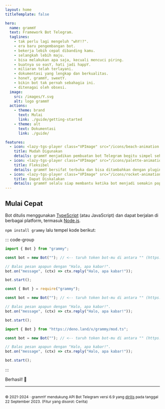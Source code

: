```yaml
---
layout: home
titleTemplate: false

hero:
  name: grammY
  text: Framework Bot Telegram.
  taglines: 
    - tak perlu lagi mengeluh "whY!?".
    - era baru pengembangan bot.
    - bekerja lebih cepat dibanding kamu.
    - selangkah lebih maju.
    - bisa melakukan apa saja, kecuali mencuci piring.
    - buatnya so easY, hati jadi happY.
    - miliaran telah terlayani.
    - dokumentasi yang lengkap dan berkualitas.
    - honeY, grammY, sweetY.
    - bikin bot tak pernah sebahagia ini.
    - ditenagai oleh obsesi.
  image:
    src: /images/Y.svg
    alt: logo grammY
  actions:
    - theme: brand
      text: Mulai
      link: ./guide/getting-started
    - theme: alt
      text: Dokumentasi
      link: ./guide/

features:
  - icon: <lazy-tgs-player class="VPImage" src="/icons/beach-animation.tgs"><img src="/icons/beach.svg" alt="beach animation"></lazy-tgs-player>
    title: Mudah Digunakan
    details: grammY menjadikan pembuatan bot Telegram begitu simpel sehingga kamu pun langsung tahu cara membuatnya.
  - icon: <lazy-tgs-player class="VPImage" src="/icons/palette-animation.tgs"><img src="/icons/palette.svg" alt="palette animation"></lazy-tgs-player>
    title: Fleksibel
    details: grammY bersifat terbuka dan bisa ditambahkan dengan plugin yang kamu inginkan.
  - icon: <lazy-tgs-player class="VPImage" src="/icons/rocket-animation.tgs"><img src="/icons/rocket.svg" alt="rocket animation"></lazy-tgs-player>
    title: Dapat Diskalakan
    details: grammY selalu siap membantu ketika bot menjadi semakin populer dan ramai digunakan.
---
```


<!-- markdownlint-disable no-inline-html -->

<HomeContent>

## Mulai Cepat

Bot ditulis menggunakan [TypeScript](https://www.typescriptlang.org) (atau JavaScript) dan dapat berjalan di berbagai platform, termasuk [Node.js](https://nodejs.org).

`npm install grammy` lalu tempel kode berikut:

::: code-group

```ts [TypeScript]
import { Bot } from "grammy";

const bot = new Bot(""); // <-- taruh token bot-mu di antara "" (https://t.me/BotFather)

// Balas pesan apapun dengan "Halo, apa kabar!".
bot.on("message", (ctx) => ctx.reply("Halo, apa kabar!"));

bot.start();
```

```js [JavaScript]
const { Bot } = require("grammy");

const bot = new Bot(""); // <-- taruh token bot-mu di antara "" (https://t.me/BotFather)

// Balas pesan apapun dengan "Halo, apa kabar!".
bot.on("message", (ctx) => ctx.reply("Halo, apa kabar!"));

bot.start();
```

```ts [Deno]
import { Bot } from "https://deno.land/x/grammy/mod.ts";

const bot = new Bot(""); // <-- taruh token bot-mu di antara "" (https://t.me/BotFather)

// Balas pesan apapun dengan "Halo, apa kabar!".
bot.on("message", (ctx) => ctx.reply("Halo, apa kabar!"));

bot.start();
```

:::

Berhasil! :tada:

<footer id="home-footer">

---

<ClientOnly>
  <ThankYou :s="[
    'Terima kasih, ',
    '{name}',
    ', telah menjadi kontributor grammY.',
    ', telah menciptakan grammY.'
  ]" />
</ClientOnly>

<div style="font-size: 0.75rem; display: flex; justify-content: center;">

© 2021-2024 &middot; grammY mendukung API Bot Telegram versi 6.9 yang [dirilis](https://core.telegram.org/bots/api#september-22-2023) pada tanggal 22 September 2023.
(Fitur yang disorot: Cerita)

</div>
</footer>
</HomeContent>

